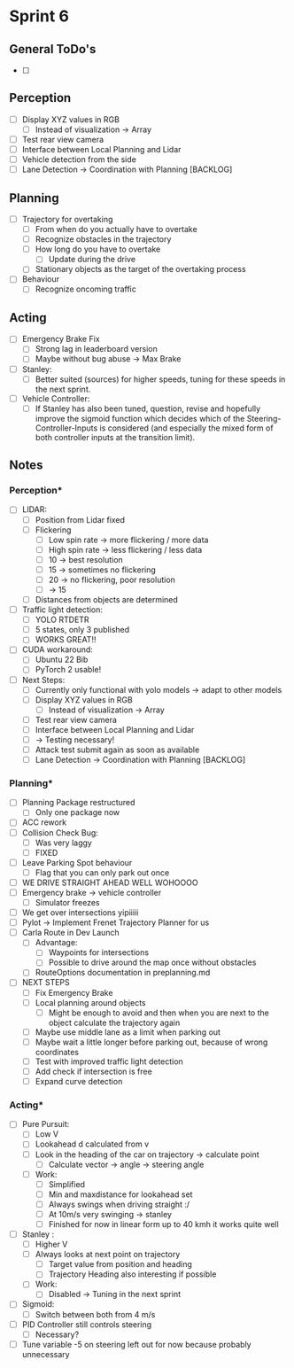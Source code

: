# Sprint 6

## General ToDo's

- [ ]

## Perception

- [ ] Display XYZ values in RGB
  - [ ] Instead of visualization → Array
- [ ] Test rear view camera
- [ ] Interface between Local Planning and Lidar
- [ ] Vehicle detection from the side
- [ ] Lane Detection → Coordination with Planning [BACKLOG]

## Planning

- [ ] Trajectory for overtaking
  - [ ] From when do you actually have to overtake
  - [ ] Recognize obstacles in the trajectory
  - [ ] How long do you have to overtake
    - [ ] Update during the drive
  - [ ] Stationary objects as the target of the overtaking process
- [ ] Behaviour
  - [ ] Recognize oncoming traffic

## Acting

- [ ] Emergency Brake Fix
  - [ ] Strong lag in leaderboard version
  - [ ] Maybe without bug abuse → Max Brake
- [ ] Stanley:
  - [ ] Better suited (sources) for higher speeds, tuning for these speeds in the next sprint.
- [ ] Vehicle Controller:
  - [ ] If Stanley has also been tuned, question, revise and hopefully improve the sigmoid function which decides which of the Steering-Controller-Inputs is considered (and especially the mixed form of both controller inputs at the transition limit).

## Notes

### Perception*

- [ ] LIDAR:
  - [ ] Position from Lidar fixed
  - [ ] Flickering
    - [ ] Low spin rate → more flickering / more data
    - [ ] High spin rate → less flickering / less data
    - [ ] 10 → best resolution
    - [ ] 15 → sometimes no flickering
    - [ ] 20 → no flickering, poor resolution
    - [ ] → 15
  - [ ] Distances from objects are determined
- [ ] Traffic light detection:
  - [ ] YOLO RTDETR
  - [ ] 5 states, only 3 published
  - [ ] WORKS GREAT!!
- [ ] CUDA workaround:
  - [ ] Ubuntu 22 Bib
  - [ ] PyTorch 2 usable!
- [ ] Next Steps:
  - [ ] Currently only functional with yolo models → adapt to other models
  - [ ] Display XYZ values in RGB
    - [ ] Instead of visualization → Array
  - [ ] Test rear view camera
  - [ ] Interface between Local Planning and Lidar
  - [ ] → Testing necessary!
  - [ ] Attack test submit again as soon as available
  - [ ] Lane Detection → Coordination with Planning [BACKLOG]

### Planning*

- [ ] Planning Package restructured
  - [ ] Only one package now
- [ ] ACC rework
- [ ] Collision Check Bug:
  - [ ] Was very laggy
  - [ ] FIXED
- [ ] Leave Parking Spot behaviour
  - [ ] Flag that you can only park out once
- [ ] WE DRIVE STRAIGHT AHEAD WELL WOHOOOO
- [ ] Emergency brake → vehicle controller
  - [ ] Simulator freezes
- [ ] We get over intersections yipiiiii
- [ ] Pylot → Implement Frenet Trajectory Planner for us
- [ ] Carla Route in Dev Launch
  - [ ] Advantage:
    - [ ] Waypoints for intersections
    - [ ] Possible to drive around the map once without obstacles
  - [ ] RouteOptions documentation in preplanning.md
- [ ] NEXT STEPS
  - [ ] Fix Emergency Brake
  - [ ] Local planning around objects
    - [ ] Might be enough to avoid and then when you are next to the object calculate the trajectory again
  - [ ] Maybe use middle lane as a limit when parking out
  - [ ] Maybe wait a little longer before parking out, because of wrong coordinates
  - [ ] Test with improved traffic light detection
  - [ ] Add check if intersection is free
  - [ ] Expand curve detection

### Acting*

- [ ] Pure Pursuit:
  - [ ] Low V
  - [ ] Lookahead d calculated from v
  - [ ] Look in the heading of the car on trajectory → calculate point
    - [ ] Calculate vector → angle → steering angle
  - [ ] Work:
    - [ ] Simplified
    - [ ] Min and maxdistance for lookahead set
    - [ ] Always swings when driving straight :/
    - [ ] At 10m/s very swinging → stanley
    - [ ] Finished for now in linear form up to 40 kmh it works quite well
- [ ] Stanley :
  - [ ] Higher V
  - [ ] Always looks at next point on trajectory
    - [ ] Target value from position and heading
    - [ ] Trajectory Heading also interesting if possible
  - [ ] Work:
    - [ ] Disabled → Tuning in the next sprint
- [ ] Sigmoid:
  - [ ] Switch between both from 4 m/s
- [ ] PID Controller still controls steering
  - [ ] Necessary?
- [ ] Tune variable -5 on steering left out for now because probably unnecessary

